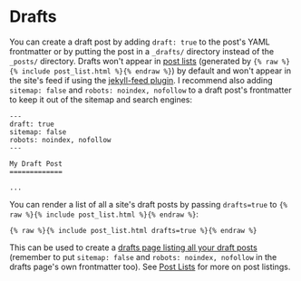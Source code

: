Drafts
======

You can create a draft post by adding `draft: true` to the post's YAML frontmatter
or by putting the post in a `_drafts/` directory instead of the `_posts/` directory.
Drafts won't appear in [post lists](./2019-12-22-post-lists.md) (generated by `{% raw %}{% include post_list.html %}{% endraw %}`)
by default and won't appear in the site's feed if using the [jekyll-feed plugin](https://github.com/jekyll/jekyll-feed).
I recommend also adding `sitemap: false` and `robots: noindex, nofollow` to a
draft post's frontmatter to keep it out of the sitemap and search engines:

    ---
    draft: true
    sitemap: false
    robots: noindex, nofollow
    ---

    My Draft Post
    =============

    ...

You can render a list of all a site's draft posts by passing `drafts=true` to
`{% raw %}{% include post_list.html %}{% endraw %}`:

```liquid
{% raw %}{% include post_list.html drafts=true %}{% endraw %}
```

This can be used to create a [drafts page listing all your draft posts](../drafts.md)
(remember to put `sitemap: false` and `robots: noindex, nofollow` in the drafts page's own frontmatter too).
See [Post Lists](./2019-12-22-post-lists.md) for more on post listings.
